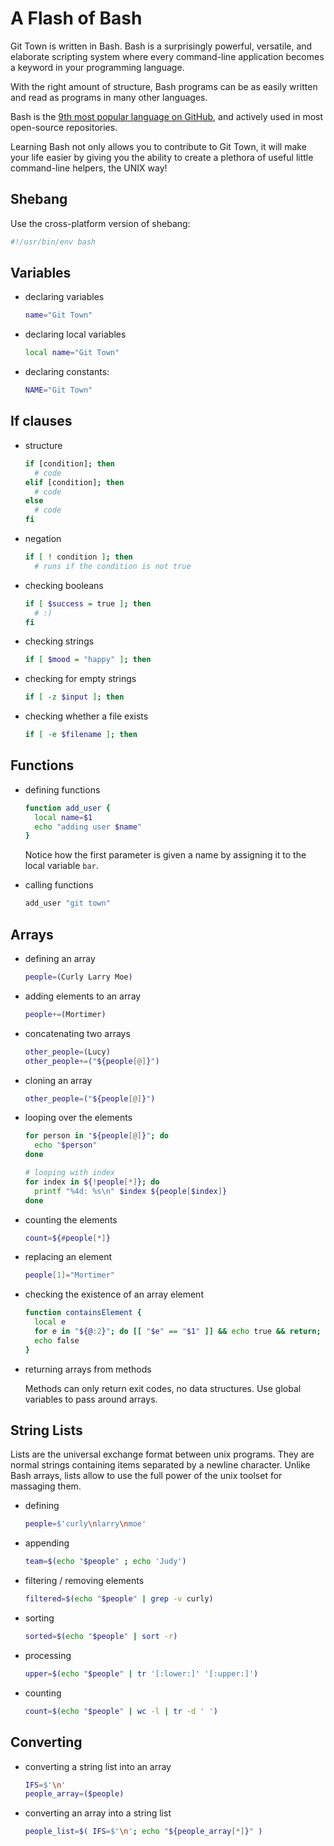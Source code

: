 # A Flash of Bash

Git Town is written in Bash.
Bash is a surprisingly powerful, versatile, and elaborate scripting system
where every command-line application becomes a keyword in your programming language.

With the right amount of structure,
Bash programs can be as easily written and read
as programs in many other languages.

Bash is the
[9th most popular language on GitHub](http://githut.info),
and actively used in most open-source repositories.

Learning Bash not only allows you to contribute to Git Town,
it will make your life easier by giving you the ability to
create a plethora of useful little command-line helpers,
the UNIX way!


## Shebang

Use the cross-platform version of shebang:
```bash
#!/usr/bin/env bash
```


## Variables

* declaring variables

  ```bash
  name="Git Town"
  ```
* declaring local variables

  ```bash
  local name="Git Town"
  ```
* declaring constants:

  ```bash
  NAME="Git Town"
  ```

## If clauses

* structure

  ```bash
  if [condition]; then
    # code
  elif [condition]; then
    # code
  else
    # code
  fi
  ```

* negation

  ```bash
  if [ ! condition ]; then
    # runs if the condition is not true
  ```
* checking booleans

  ```bash
  if [ $success = true ]; then
    # :)
  fi
  ```
* checking strings

  ```bash
  if [ $mood = "happy" ]; then
  ```
* checking for empty strings

  ```bash
  if [ -z $input ]; then
  ```

* checking whether a file exists

  ```bash
  if [ -e $filename ]; then
  ```


## Functions

* defining functions

  ```bash
  function add_user {
    local name=$1
    echo "adding user $name"
  }
  ```

  Notice how the first parameter is given a name
  by assigning it
  to the local variable `bar`.

* calling functions

  ```bash
  add_user "git town"
  ```


## Arrays

* defining an array

  ```bash
  people=(Curly Larry Moe)
  ```
* adding elements to an array

  ```bash
  people+=(Mortimer)
  ```
* concatenating two arrays

  ```bash
  other_people=(Lucy)
  other_people+=("${people[@]}")
  ```
* cloning an array

  ```bash
  other_people=("${people[@]}")
  ```
* looping over the elements

  ```bash
  for person in "${people[@]}"; do
    echo "$person"
  done

  # looping with index
  for index in ${!people[*]}; do
    printf "%4d: %s\n" $index ${people[$index]}
  done
  ```
* counting the elements

  ```bash
  count=${#people[*]}
  ```
* replacing an element

  ```bash
  people[1]="Mortimer"
  ```
* checking the existence of an array element

  ```bash
  function containsElement {
    local e
    for e in "${@:2}"; do [[ "$e" == "$1" ]] && echo true && return; done
    echo false
  }
  ```
* returning arrays from methods

  Methods can only return exit codes,
  no data structures.
  Use global variables to pass around arrays.


## String Lists

Lists are the universal exchange format between unix programs.
They are normal strings containing items separated by a newline character.
Unlike Bash arrays, lists allow to use the full power of the unix toolset for massaging them.

* defining

  ```bash
  people=$'curly\nlarry\nmoe'
  ```
* appending

  ```bash
  team=$(echo "$people" ; echo 'Judy')
  ```
* filtering / removing elements

  ```bash
  filtered=$(echo "$people" | grep -v curly)
  ```
* sorting

  ```bash
  sorted=$(echo "$people" | sort -r)
  ```
* processing

  ```bash
  upper=$(echo "$people" | tr '[:lower:]' '[:upper:]')
  ```
* counting

  ```bash
  count=$(echo "$people" | wc -l | tr -d ' ')
  ```


## Converting
* converting a string list into an array

  ```bash
  IFS=$'\n'
  people_array=($people)
  ```

* converting an array into a string list

  ```bash
  people_list=$( IFS=$'\n'; echo "${people_array[*]}" )
  ```
